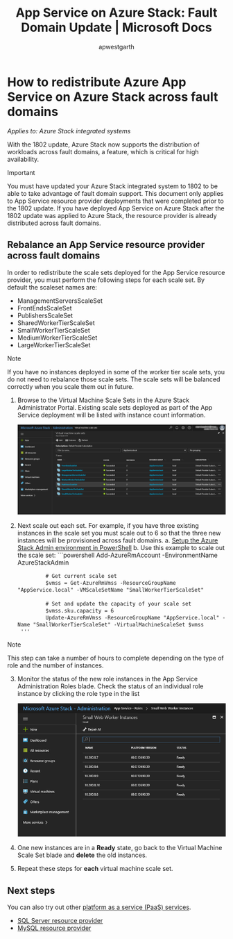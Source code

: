﻿---
title: 'App Service on Azure Stack: Fault Domain Update | Microsoft Docs'
description: How to redistribute Azure App Service on Azure Stack across fault domains
services: azure-stack
documentationcenter: ''
author: apwestgarth
manager: stefsch
editor: ''

ms.assetid:
ms.service: azure-stack
ms.workload: app-service
ms.tgt_pltfrm: na
ms.devlang: na
ms.topic: article
ms.date: 03/09/2018
ms.author: anwestg

---
# How to redistribute Azure App Service on Azure Stack across fault domains

*Applies to: Azure Stack integrated systems*

With the 1802 update, Azure Stack now supports the distribution of workloads across fault domains, a feature, which is critical for high availability.

> [!IMPORTANT]
> You must have updated your Azure Stack integrated system to 1802 to be able to take advantage of fault domain support.  This document only applies to App Service resource provider deployments that were completed prior to the 1802 update.  If you have deployed App Service on Azure Stack after the 1802 update was applied to Azure Stack, the resource provider is already distributed across fault domains.
>
>

## Rebalance an App Service resource provider across fault domains

In order to redistribute the scale sets deployed for the App Service resource provider, you must perform the following steps for each scale set.  By default the scaleset names are:

* ManagementServersScaleSet
* FrontEndsScaleSet
* PublishersScaleSet
* SharedWorkerTierScaleSet
* SmallWorkerTierScaleSet
* MediumWorkerTierScaleSet
* LargeWorkerTierScaleSet

> [!NOTE]
> If you have no instances deployed in some of the worker tier scale sets, you do not need to rebalance those scale sets.  The scale sets will be balanced correctly when you scale them out in future.
>
>

1. Browse to the Virtual Machine Scale Sets in the Azure Stack Administrator Portal.  Existing scale sets deployed as part of the App Service deployment will be listed with instance count information.

    ![Azure App Service Scale Sets listed in Virtual Machine Scale Sets UX][1]

2. Next scale out each set.  For example, if you have three existing instances in the scale set you must scale out to 6 so that the three new instances will be provisioned across fault domains.
    a. [Setup the Azure Stack Admin environment in PowerShell](azure-stack-powershell-configure-admin.md)
    b. Use this example to scale out the scale set:
        ```powershell
                Add-AzureRmAccount -EnvironmentName AzureStackAdmin 

                # Get current scale set
                $vmss = Get-AzureRmVmss -ResourceGroupName "AppService.local" -VMScaleSetName "SmallWorkerTierScaleSet"

                # Set and update the capacity of your scale set
                $vmss.sku.capacity = 6
                Update-AzureRmVmss -ResourceGroupName "AppService.local" -Name "SmallWorkerTierScaleSet" -VirtualMachineScaleSet $vmss
        '''
> [!NOTE]
> This step can take a number of hours to complete depending on the type of role and the number of instances.
>
>

3. Monitor the status of the new role instances in the App Service Administration Roles blade.  Check the status of an individual role instance by clicking the role type in the list

    ![Azure App Service on Azure Stack Roles][2]

4. One new instances are in a **Ready** state, go back to the Virtual Machine Scale Set blade and **delete**  the old instances.

5. Repeat these steps for **each** virtual machine scale set.

## Next steps

You can also try out other [platform as a service (PaaS) services](azure-stack-tools-paas-services.md).

* [SQL Server resource provider](azure-stack-sql-resource-provider-deploy.md)
* [MySQL resource provider](azure-stack-mysql-resource-provider-deploy.md)

<!--Image references-->
[1]: ./media/azure-stack-app-service-fault-domain-update/app-service-scale-sets.png
[2]: ./media/azure-stack-app-service-fault-domain-update/app-service-roles.png
